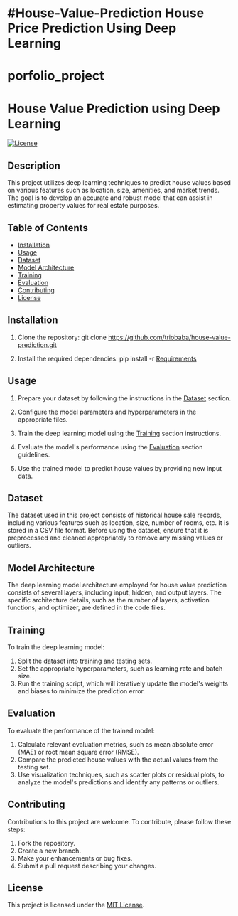 
#House-Value-Prediction
House Price Prediction  Using Deep Learning 
=======
# porfolio_project

# House Value Prediction using Deep Learning

[![License](https://img.shields.io/badge/license-MIT-blue.svg)](LICENSE)

## Description
This project utilizes deep learning techniques to predict house values based on various features such as location, size, amenities, and market trends. The goal is to develop an accurate and robust model that can assist in estimating property values for real estate purposes.

## Table of Contents
- [Installation](#installation)
- [Usage](#usage)
- [Dataset](#dataset)
- [Model Architecture](#model-architecture)
- [Training](#training)
- [Evaluation](#evaluation)
- [Contributing](#contributing)
- [License](#license)

## Installation
1. Clone the repository:
git clone https://github.com/triobaba/house-value-prediction.git

2. Install the required dependencies:
pip install -r [Requirements](requirements.txt)





## Usage
1. Prepare your dataset by following the instructions in the [Dataset](#dataset) section.

2. Configure the model parameters and hyperparameters in the appropriate files.

3. Train the deep learning model using the [Training](#training) section instructions.

4. Evaluate the model's performance using the [Evaluation](#evaluation) section guidelines.

5. Use the trained model to predict house values by providing new input data.

## Dataset
The dataset used in this project consists of historical house sale records, including various features such as location, size, number of rooms, etc. It is stored in a CSV file format. Before using the dataset, ensure that it is preprocessed and cleaned appropriately to remove any missing values or outliers.

## Model Architecture
The deep learning model architecture employed for house value prediction consists of several layers, including input, hidden, and output layers. The specific architecture details, such as the number of layers, activation functions, and optimizer, are defined in the code files.

## Training
To train the deep learning model:
1. Split the dataset into training and testing sets.
2. Set the appropriate hyperparameters, such as learning rate and batch size.
3. Run the training script, which will iteratively update the model's weights and biases to minimize the prediction error.

## Evaluation
To evaluate the performance of the trained model:
1. Calculate relevant evaluation metrics, such as mean absolute error (MAE) or root mean square error (RMSE).
2. Compare the predicted house values with the actual values from the testing set.
3. Use visualization techniques, such as scatter plots or residual plots, to analyze the model's predictions and identify any patterns or outliers.

## Contributing
Contributions to this project are welcome. To contribute, please follow these steps:
1. Fork the repository.
2. Create a new branch.
3. Make your enhancements or bug fixes.
4. Submit a pull request describing your changes.

## License
This project is licensed under the [MIT License](LICENSE).
